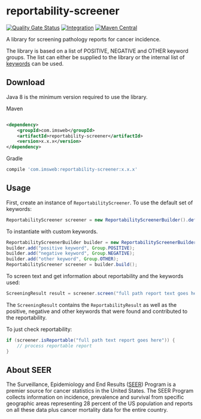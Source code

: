 # reportability-screener

[![Quality Gate Status](https://sonarcloud.io/api/project_badges/measure?project=imsweb_reportability-screener&metric=alert_status)](https://sonarcloud.io/summary/new_code?id=imsweb_reportability-screener)
[![Integration](https://github.com/imsweb/reportability-screener/actions/workflows/integration.yml/badge.svg)](https://github.com/imsweb/reportability-screener/actions)
[![Maven Central](https://maven-badges.herokuapp.com/maven-central/com.imsweb/reportability-screener/badge.svg)](https://maven-badges.herokuapp.com/maven-central/com.imsweb/reportability-screener)

A library for screening pathology reports for cancer incidence. 

The library is based on a list of POSITIVE, NEGATIVE and OTHER keyword groups. The list can either be supplied to the library or the internal list of 
[keywords](https://github.com/imsweb/reportability-screener/blob/main/src/main/resources/default.keyword.list.txt) can be used.

## Download

Java 8 is the minimum version required to use the library.

Maven

```xml

<dependency>
    <groupId>com.imsweb</groupId>
    <artifactId>reportability-screener</artifactId>
    <version>x.x.x</version>
</dependency>
```

Gradle

```groovy
compile 'com.imsweb:reportability-screener:x.x.x'
```

## Usage

First, create an instance of `ReportabilityScreener`. To use the default set of keywords:

```java
ReportabilityScreener screener = new ReportabilityScreenerBuilder().defaultKeywords().build();
```

To instantiate with custom keywords.

```java
ReportabilityScreenerBuilder builder = new ReportabilityScreenerBuilder();
builder.add("positive keyword", Group.POSITIVE);
builder.add("negative keyword", Group.NEGATIVE);
builder.add("other keyword", Group.OTHER);
ReportabilityScreener screener = builder.build();
```

To screen text and get information about reportability and the keywords used:

```java
ScreeningResult result = screener.screen("full path report text goes here");
```

The `ScreeningResult` contains the `ReportabilityResult` as well as the positive, negative and other keywords that were found and contributed to the reportability.

To just check reportability:

```java
if (screener.isReportable("full path text report goes here")) {
    // process reportable report
}
```

## About SEER

The Surveillance, Epidemiology and End Results ([SEER](http://seer.cancer.gov)) Program is a premier source for cancer statistics in the United States. The SEER
Program collects information on incidence, prevalence and survival from specific geographic areas representing 28 percent of the US population and reports on all
these data plus cancer mortality data for the entire country.